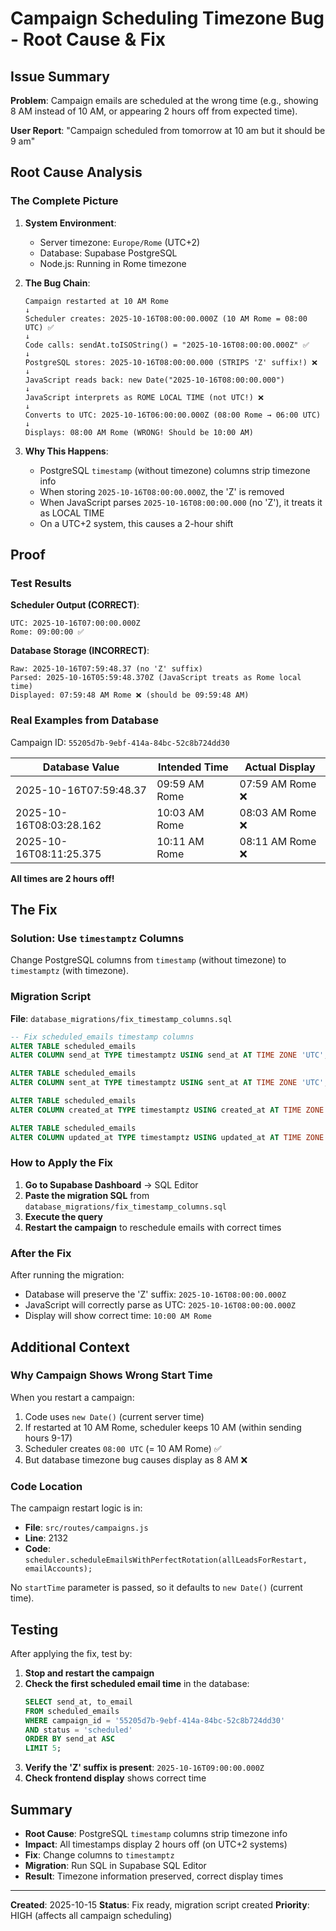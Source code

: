 # Campaign Scheduling Timezone Bug - Root Cause & Fix

## Issue Summary

**Problem**: Campaign emails are scheduled at the wrong time (e.g., showing 8 AM instead of 10 AM, or appearing 2 hours off from expected time).

**User Report**: "Campaign scheduled from tomorrow at 10 am but it should be 9 am"

## Root Cause Analysis

### The Complete Picture

1. **System Environment**:
   - Server timezone: `Europe/Rome` (UTC+2)
   - Database: Supabase PostgreSQL
   - Node.js: Running in Rome timezone

2. **The Bug Chain**:
   ```
   Campaign restarted at 10 AM Rome
   ↓
   Scheduler creates: 2025-10-16T08:00:00.000Z (10 AM Rome = 08:00 UTC) ✅
   ↓
   Code calls: sendAt.toISOString() = "2025-10-16T08:00:00.000Z" ✅
   ↓
   PostgreSQL stores: 2025-10-16T08:00:00.000 (STRIPS 'Z' suffix!) ❌
   ↓
   JavaScript reads back: new Date("2025-10-16T08:00:00.000")
   ↓
   JavaScript interprets as ROME LOCAL TIME (not UTC!) ❌
   ↓
   Converts to UTC: 2025-10-16T06:00:00.000Z (08:00 Rome → 06:00 UTC)
   ↓
   Displays: 08:00 AM Rome (WRONG! Should be 10:00 AM)
   ```

3. **Why This Happens**:
   - PostgreSQL `timestamp` (without timezone) columns strip timezone info
   - When storing `2025-10-16T08:00:00.000Z`, the 'Z' is removed
   - When JavaScript parses `2025-10-16T08:00:00.000` (no 'Z'), it treats it as LOCAL TIME
   - On a UTC+2 system, this causes a 2-hour shift

## Proof

### Test Results

**Scheduler Output (CORRECT)**:
```
UTC: 2025-10-16T07:00:00.000Z
Rome: 09:00:00 ✅
```

**Database Storage (INCORRECT)**:
```
Raw: 2025-10-16T07:59:48.37 (no 'Z' suffix)
Parsed: 2025-10-16T05:59:48.370Z (JavaScript treats as Rome local time)
Displayed: 07:59:48 AM Rome ❌ (should be 09:59:48 AM)
```

### Real Examples from Database

Campaign ID: `55205d7b-9ebf-414a-84bc-52c8b724dd30`

| Database Value | Intended Time | Actual Display |
|----------------|---------------|----------------|
| 2025-10-16T07:59:48.37 | 09:59 AM Rome | 07:59 AM Rome ❌ |
| 2025-10-16T08:03:28.162 | 10:03 AM Rome | 08:03 AM Rome ❌ |
| 2025-10-16T08:11:25.375 | 10:11 AM Rome | 08:11 AM Rome ❌ |

**All times are 2 hours off!**

## The Fix

### Solution: Use `timestamptz` Columns

Change PostgreSQL columns from `timestamp` (without timezone) to `timestamptz` (with timezone).

### Migration Script

**File**: `database_migrations/fix_timestamp_columns.sql`

```sql
-- Fix scheduled_emails timestamp columns
ALTER TABLE scheduled_emails
ALTER COLUMN send_at TYPE timestamptz USING send_at AT TIME ZONE 'UTC';

ALTER TABLE scheduled_emails
ALTER COLUMN sent_at TYPE timestamptz USING sent_at AT TIME ZONE 'UTC';

ALTER TABLE scheduled_emails
ALTER COLUMN created_at TYPE timestamptz USING created_at AT TIME ZONE 'UTC';

ALTER TABLE scheduled_emails
ALTER COLUMN updated_at TYPE timestamptz USING updated_at AT TIME ZONE 'UTC';
```

### How to Apply the Fix

1. **Go to Supabase Dashboard** → SQL Editor
2. **Paste the migration SQL** from `database_migrations/fix_timestamp_columns.sql`
3. **Execute the query**
4. **Restart the campaign** to reschedule emails with correct times

### After the Fix

After running the migration:
- Database will preserve the 'Z' suffix: `2025-10-16T08:00:00.000Z`
- JavaScript will correctly parse as UTC: `2025-10-16T08:00:00.000Z`
- Display will show correct time: `10:00 AM Rome`

## Additional Context

### Why Campaign Shows Wrong Start Time

When you restart a campaign:
1. Code uses `new Date()` (current server time)
2. If restarted at 10 AM Rome, scheduler keeps 10 AM (within sending hours 9-17)
3. Scheduler creates `08:00 UTC` (= 10 AM Rome) ✅
4. But database timezone bug causes display as 8 AM ❌

### Code Location

The campaign restart logic is in:
- **File**: `src/routes/campaigns.js`
- **Line**: 2132
- **Code**: `scheduler.scheduleEmailsWithPerfectRotation(allLeadsForRestart, emailAccounts);`

No `startTime` parameter is passed, so it defaults to `new Date()` (current time).

## Testing

After applying the fix, test by:

1. **Stop and restart the campaign**
2. **Check the first scheduled email time** in the database:
   ```sql
   SELECT send_at, to_email
   FROM scheduled_emails
   WHERE campaign_id = '55205d7b-9ebf-414a-84bc-52c8b724dd30'
   AND status = 'scheduled'
   ORDER BY send_at ASC
   LIMIT 5;
   ```
3. **Verify the 'Z' suffix is present**: `2025-10-16T09:00:00.000Z`
4. **Check frontend display** shows correct time

## Summary

- **Root Cause**: PostgreSQL `timestamp` columns strip timezone info
- **Impact**: All timestamps display 2 hours off (on UTC+2 systems)
- **Fix**: Change columns to `timestamptz`
- **Migration**: Run SQL in Supabase SQL Editor
- **Result**: Timezone information preserved, correct display times

---

**Created**: 2025-10-15
**Status**: Fix ready, migration script created
**Priority**: HIGH (affects all campaign scheduling)
